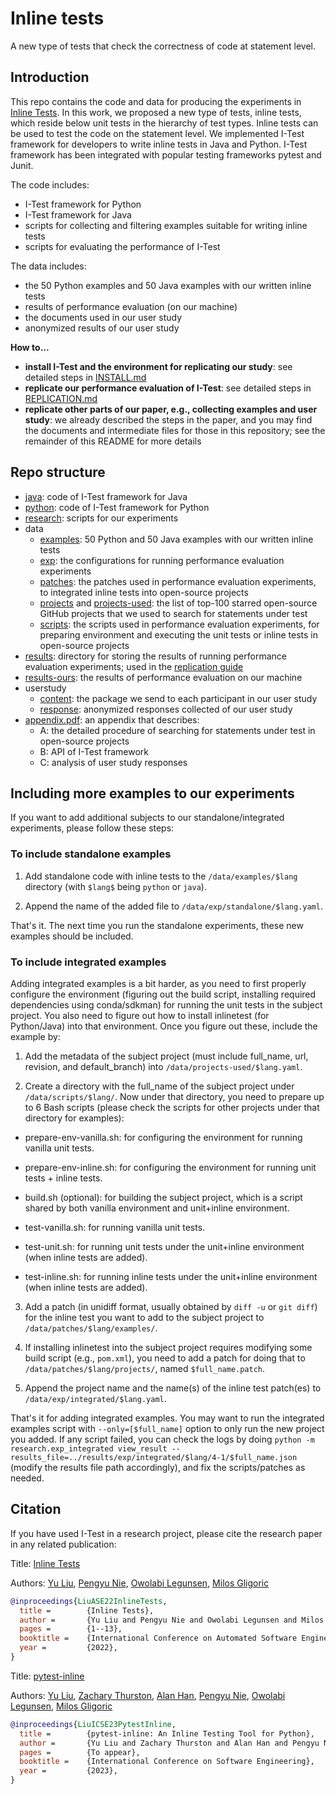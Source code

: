 # Inline tests

A new type of tests that check the correctness of code at statement level.

## Introduction

This repo contains the code and data for producing the experiments in
[Inline Tests][paper-url].  In this work, we proposed a new type of
tests, inline tests, which reside below unit tests in the hierarchy of
test types.  Inline tests can be used to test the code on the
statement level. We implemented I-Test framework for developers to
write inline tests in Java and Python. I-Test framework has been
integrated with popular testing frameworks pytest and Junit. 

The code includes:
* I-Test framework for Python
* I-Test framework for Java
* scripts for collecting and filtering examples suitable for writing inline tests
* scripts for evaluating the performance of I-Test

The data includes:
* the 50 Python examples and 50 Java examples with our written inline tests
* results of performance evaluation (on our machine)
* the documents used in our user study
* anonymized results of our user study


**How to...**
* **install I-Test and the environment for replicating our study**: see detailed steps in [INSTALL.md](/INSTALL.md)
* **replicate our performance evaluation of I-Test**: see detailed steps in [REPLICATION.md](/REPLICATION.md)
* **replicate other parts of our paper, e.g., collecting examples and user study**: we already described the steps in the paper, and you may find the documents and intermediate files for those in this repository; see the remainder of this README for more details

## Repo structure

- [java](/java): code of I-Test framework for Java
- [python](/python): code of I-Test framework for Python
- [research](/research): scripts for our experiments
- data
  - [examples](/data/examples): 50 Python and 50 Java examples with our written inline tests
  - [exp](/data/exp): the configurations for running performance evaluation experiments
  - [patches](/data/patches): the patches used in performance evaluation experiments, to integrated inline tests into open-source projects
  - [projects](/data/projects) and [projects-used](/data/projects-used): the list of top-100 starred open-source GitHub projects that we used to search for statements under test
  - [scripts](/data/scripts): the scripts used in performance evaluation experiments, for preparing environment and executing the unit tests or inline tests in open-source projects
- [results](/results): directory for storing the results of running performance evaluation experiments; used in the [replication guide](/REPLICATION.md)
- [results-ours](/results-ours): the results of performance evaluation on our machine
- userstudy
  - [content](/userstudy/content): the package we send to each participant in our user study
  - [response](/userstudy/response): anonymized responses collected of our user study
- [appendix.pdf](/appendix.pdf): an appendix that describes:
  - A: the detailed procedure of searching for statements under test in open-source projects
  - B: API of I-Test framework
  - C: analysis of user study responses

[paper-url]: /README.md


## Including more examples to our experiments

If you want to add additional subjects to our standalone/integrated
experiments, please follow these steps:

### To include standalone examples

1. Add standalone code with inline tests to the `/data/examples/$lang`
   directory (with `$lang$` being `python` or `java`).

2. Append the name of the added file to `/data/exp/standalone/$lang.yaml`.

That's it. The next time you run the standalone experiments, these new
examples should be included.


### To include integrated examples 

Adding integrated examples is a bit harder, as you need to first
properly configure the environment (figuring out the build script,
installing required dependencies using conda/sdkman) for running the
unit tests in the subject project.  You also need to figure out how to
install inlinetest (for Python/Java) into that environment.  Once you
figure out these, include the example by:

1. Add the metadata of the subject project (must include full_name,
   url, revision, and default_branch) into
   `/data/projects-used/$lang.yaml`.

2. Create a directory with the full_name of the subject project under
   `/data/scripts/$lang/`. Now under that directory, you need to
   prepare up to 6 Bash scripts (please check the scripts for other
   projects under that directory for examples):

  - prepare-env-vanilla.sh: for configuring the environment for
    running vanilla unit tests.

  - prepare-env-inline.sh: for configuring the environment for running
    unit tests + inline tests.

  - build.sh (optional): for building the subject project, which is a
    script shared by both vanilla environment and unit+inline
    environment.

  - test-vanilla.sh: for running vanilla unit tests.

  - test-unit.sh: for running unit tests under the unit+inline
    environment (when inline tests are added).

  - test-inline.sh: for running inline tests under the unit+inline
    environment (when inline tests are added).

3. Add a patch (in unidiff format, usually obtained by `diff -u` or
   `git diff`) for the inline test you want to add to the subject
   project to `/data/patches/$lang/examples/`.

4. If installing inlinetest into the subject project requires
   modifying some build script (e.g., `pom.xml`), you need to add a
   patch for doing that to `/data/patches/$lang/projects/`, named
   `$full_name.patch`.

5. Append the project name and the name(s) of the inline test
   patch(es) to `/data/exp/integrated/$lang.yaml`.

That's it for adding integrated examples. You may want to run the
integrated examples script with `--only=[$full_name]` option to only
run the new project you added.  If any script failed, you can check
the logs by doing `python -m research.exp_integrated view_result
--results_file=../results/exp/integrated/$lang/4-1/$full_name.json`
(modify the results file path accordingly), and fix the
scripts/patches as needed.

## Citation
If you have used I-Test in a research project, please cite the research paper in any related publication:

Title: [Inline Tests][paper-url]

Authors: [Yu Liu](https://sweetstreet.github.io/), [Pengyu Nie](https://pengyunie.github.io/), [Owolabi Legunsen](https://mir.cs.illinois.edu/legunsen/), [Milos Gligoric](http://users.ece.utexas.edu/~gligoric/)

```bibtex
@inproceedings{LiuASE22InlineTests,
  title =        {Inline Tests},
  author =       {Yu Liu and Pengyu Nie and Owolabi Legunsen and Milos Gligoric},
  pages =        {1--13},
  booktitle =    {International Conference on Automated Software Engineering},
  year =         {2022},
}
```

Title: [pytest-inline][paper-url]

Authors: [Yu Liu](https://sweetstreet.github.io/), [Zachary Thurston](), [Alan Han](), [Pengyu Nie](https://pengyunie.github.io/), [Owolabi Legunsen](https://mir.cs.illinois.edu/legunsen/), [Milos Gligoric](http://users.ece.utexas.edu/~gligoric/)

```bibtex
@inproceedings{LiuICSE23PytestInline,
  title =        {pytest-inline: An Inline Testing Tool for Python},
  author =       {Yu Liu and Zachary Thurston and Alan Han and Pengyu Nie and Owolabi Legunsen and Milos Gligoric},
  pages =        {To appear},
  booktitle =    {International Conference on Software Engineering},
  year =         {2023},
}
```

